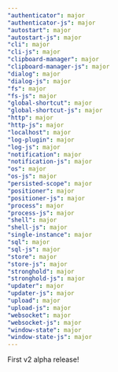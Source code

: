 ```yaml
---
"authenticator": major
"authenticator-js": major
"autostart": major
"autostart-js": major
"cli": major
"cli-js": major
"clipboard-manager": major
"clipboard-manager-js": major
"dialog": major
"dialog-js": major
"fs": major
"fs-js": major
"global-shortcut": major
"global-shortcut-js": major
"http": major
"http-js": major
"localhost": major
"log-plugin": major
"log-js": major
"notification": major
"notification-js": major
"os": major
"os-js": major
"persisted-scope": major
"positioner": major
"positioner-js": major
"process": major
"process-js": major
"shell": major
"shell-js": major
"single-instance": major
"sql": major
"sql-js": major
"store": major
"store-js": major
"stronghold": major
"stronghold-js": major
"updater": major
"updater-js": major
"upload": major
"upload-js": major
"websocket": major
"websocket-js": major
"window-state": major
"window-state-js": major
---
```


First v2 alpha release!
